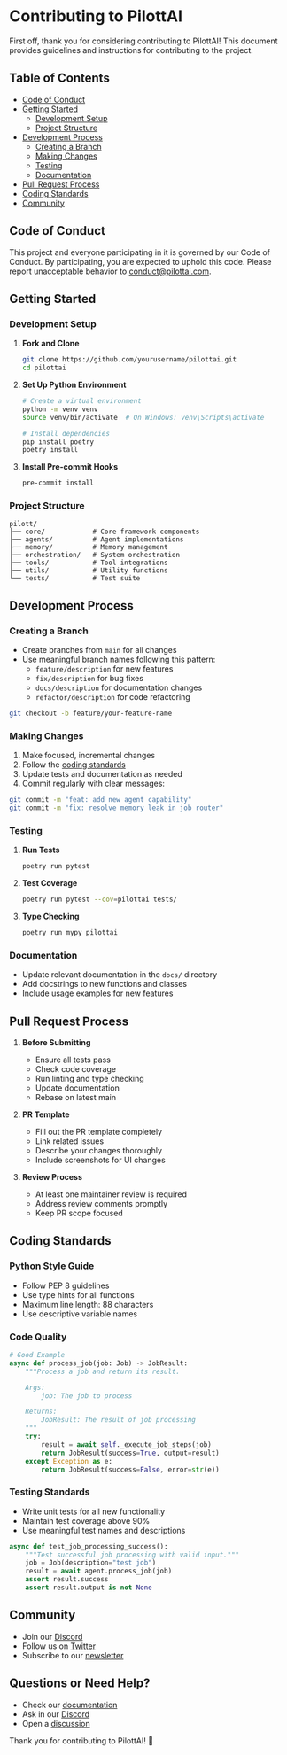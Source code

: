 # Contributing to PilottAI

First off, thank you for considering contributing to PilottAI! This document provides guidelines and instructions for contributing to the project.

## Table of Contents
- [Code of Conduct](#code-of-conduct)
- [Getting Started](#getting-started)
  - [Development Setup](#development-setup)
  - [Project Structure](#project-structure)
- [Development Process](#development-process)
  - [Creating a Branch](#creating-a-branch)
  - [Making Changes](#making-changes)
  - [Testing](#testing)
  - [Documentation](#documentation)
- [Pull Request Process](#pull-request-process)
- [Coding Standards](#coding-standards)
- [Community](#community)

## Code of Conduct

This project and everyone participating in it is governed by our Code of Conduct. By participating, you are expected to uphold this code. Please report unacceptable behavior to [conduct@pilottai.com](mailto:conduct@pilottai.com).

## Getting Started

### Development Setup

1. **Fork and Clone**
   ```bash
   git clone https://github.com/yourusername/pilottai.git
   cd pilottai
   ```

2. **Set Up Python Environment**
   ```bash
   # Create a virtual environment
   python -m venv venv
   source venv/bin/activate  # On Windows: venv\Scripts\activate

   # Install dependencies
   pip install poetry
   poetry install
   ```

3. **Install Pre-commit Hooks**
   ```bash
   pre-commit install
   ```

### Project Structure

```
pilott/
├── core/            # Core framework components
├── agents/          # Agent implementations
├── memory/          # Memory management
├── orchestration/   # System orchestration
├── tools/           # Tool integrations
├── utils/           # Utility functions
└── tests/           # Test suite
```

## Development Process

### Creating a Branch

- Create branches from `main` for all changes
- Use meaningful branch names following this pattern:
  - `feature/description` for new features
  - `fix/description` for bug fixes
  - `docs/description` for documentation changes
  - `refactor/description` for code refactoring

```bash
git checkout -b feature/your-feature-name
```

### Making Changes

1. Make focused, incremental changes
2. Follow the [coding standards](#coding-standards)
3. Update tests and documentation as needed
4. Commit regularly with clear messages:

```bash
git commit -m "feat: add new agent capability"
git commit -m "fix: resolve memory leak in job router"
```

### Testing

1. **Run Tests**
   ```bash
   poetry run pytest
   ```

2. **Test Coverage**
   ```bash
   poetry run pytest --cov=pilottai tests/
   ```

3. **Type Checking**
   ```bash
   poetry run mypy pilottai
   ```

### Documentation

- Update relevant documentation in the `docs/` directory
- Add docstrings to new functions and classes
- Include usage examples for new features

## Pull Request Process

1. **Before Submitting**
   - Ensure all tests pass
   - Check code coverage
   - Run linting and type checking
   - Update documentation
   - Rebase on latest main

2. **PR Template**
   - Fill out the PR template completely
   - Link related issues
   - Describe your changes thoroughly
   - Include screenshots for UI changes

3. **Review Process**
   - At least one maintainer review is required
   - Address review comments promptly
   - Keep PR scope focused

## Coding Standards

### Python Style Guide

- Follow PEP 8 guidelines
- Use type hints for all functions
- Maximum line length: 88 characters
- Use descriptive variable names

### Code Quality

```python
# Good Example
async def process_job(job: Job) -> JobResult:
    """Process a job and return its result.

    Args:
        job: The job to process

    Returns:
        JobResult: The result of job processing
    """
    try:
        result = await self._execute_job_steps(job)
        return JobResult(success=True, output=result)
    except Exception as e:
        return JobResult(success=False, error=str(e))
```

### Testing Standards

- Write unit tests for all new functionality
- Maintain test coverage above 90%
- Use meaningful test names and descriptions

```python
async def test_job_processing_success():
    """Test successful job processing with valid input."""
    job = Job(description="test job")
    result = await agent.process_job(job)
    assert result.success
    assert result.output is not None
```

## Community

- Join our [Discord](https://discord.gg/pilottai)
- Follow us on [Twitter](https://twitter.com/pilottai)
- Subscribe to our [newsletter](https://pilottai.com/newsletter)

## Questions or Need Help?

- Check our [documentation](https://pilottai.readthedocs.io)
- Ask in our [Discord](https://discord.gg/pilottai)
- Open a [discussion](https://github.com/pilottai/pilott/discussions)

Thank you for contributing to PilottAI! 🚀
